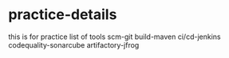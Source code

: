 # practice-details
this is for practice
list of tools
scm-git
build-maven
ci/cd-jenkins
codequality-sonarcube
artifactory-jfrog

